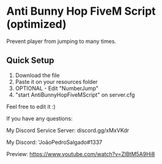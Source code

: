 # Anti Bunny Hop FiveM Script (optimized)

Prevent player from jumping to many times.

## Quick Setup ##
1. Download the file
2. Paste it on your resources folder
3. OPTIONAL - Edit "NumberJump"
4. "start AntiBunnyHopFiveMScript" on server.cfg

Feel free to edit it :)


If you have any questions:

My Discord Service Server: discord.gg/xMxVKdr

My Discord: 'JoãoPedroSalgado#1337

Preview: https://www.youtube.com/watch?v=ZlBtM5A9Hi8
